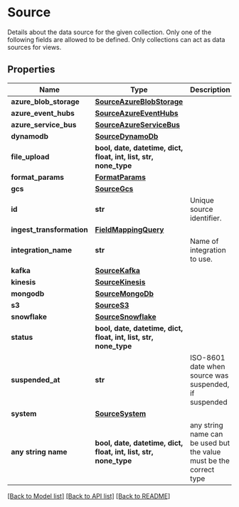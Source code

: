 # Source

Details about the data source for the given collection. Only one of the following fields are allowed to be defined. Only collections can act as data sources for views. 

## Properties
Name | Type | Description | Notes
------------ | ------------- | ------------- | -------------
**azure_blob_storage** | [**SourceAzureBlobStorage**](SourceAzureBlobStorage.md) |  | [optional] 
**azure_event_hubs** | [**SourceAzureEventHubs**](SourceAzureEventHubs.md) |  | [optional] 
**azure_service_bus** | [**SourceAzureServiceBus**](SourceAzureServiceBus.md) |  | [optional] 
**dynamodb** | [**SourceDynamoDb**](SourceDynamoDb.md) |  | [optional] 
**file_upload** | **bool, date, datetime, dict, float, int, list, str, none_type** |  | [optional] [readonly] 
**format_params** | [**FormatParams**](FormatParams.md) |  | [optional] 
**gcs** | [**SourceGcs**](SourceGcs.md) |  | [optional] 
**id** | **str** | Unique source identifier. | [optional] [readonly] 
**ingest_transformation** | [**FieldMappingQuery**](FieldMappingQuery.md) |  | [optional] 
**integration_name** | **str** | Name of integration to use. | [optional] 
**kafka** | [**SourceKafka**](SourceKafka.md) |  | [optional] 
**kinesis** | [**SourceKinesis**](SourceKinesis.md) |  | [optional] 
**mongodb** | [**SourceMongoDb**](SourceMongoDb.md) |  | [optional] 
**s3** | [**SourceS3**](SourceS3.md) |  | [optional] 
**snowflake** | [**SourceSnowflake**](SourceSnowflake.md) |  | [optional] 
**status** | **bool, date, datetime, dict, float, int, list, str, none_type** |  | [optional] [readonly] 
**suspended_at** | **str** | ISO-8601 date when source was suspended, if suspended | [optional] [readonly] 
**system** | [**SourceSystem**](SourceSystem.md) |  | [optional] 
**any string name** | **bool, date, datetime, dict, float, int, list, str, none_type** | any string name can be used but the value must be the correct type | [optional]

[[Back to Model list]](../README.md#documentation-for-models) [[Back to API list]](../README.md#documentation-for-api-endpoints) [[Back to README]](../README.md)


